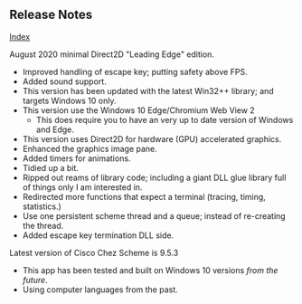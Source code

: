 ## Release Notes

 [Index](welcome.html)  



August 2020 minimal Direct2D "Leading Edge" edition.

- Improved handling of escape key; putting safety above FPS.
- Added sound support.
- This version has been updated with the latest Win32++ library; and targets Windows 10 only.
- This version use the Windows 10 Edge/Chromium Web View 2
  - This does require you to have an very up to date version of Windows and Edge.
- This version uses Direct2D for hardware (GPU) accelerated graphics.
- Enhanced the graphics image pane.
- Added timers for animations.
- Tidied up a bit.
- Ripped out reams of library code; including a giant DLL glue library full of things only I am interested in.
- Redirected more functions that expect a terminal (tracing, timing, statistics.)
- Use one persistent scheme thread and a queue; instead of re-creating the thread.
- Added escape key termination DLL side.

Latest version of Cisco Chez Scheme is 9.5.3

- This app has been tested and built on Windows 10 versions *from the future*.
- Using computer languages from the past.